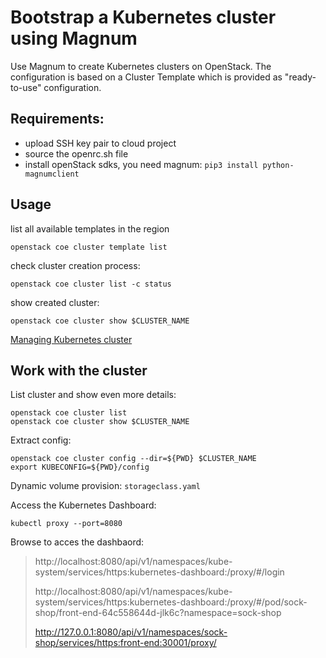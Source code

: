 # Bootstrap a Kubernetes cluster using Magnum 
Use Magnum to create Kubernetes clusters on OpenStack. The configuration is based on a Cluster Template which is provided as "ready-to-use" configuration.


## Requirements:
- upload SSH key pair to cloud project 
- source the openrc.sh file 
- install openStack sdks, you need magnum: `pip3 install python-magnumclient`

## Usage
list all available templates in the region 
```shell
openstack coe cluster template list
```

check cluster creation process:
```shell 
openstack coe cluster list -c status
```

show created cluster:
```shell
openstack coe cluster show $CLUSTER_NAME
```

[Managing Kubernetes cluster](https://docs.cleura.cloud/howto/openstack/magnum/kubectl/)


## Work with the cluster
List cluster and show even more details:

```shell
openstack coe cluster list
openstack coe cluster show $CLUSTER_NAME
```


Extract config: 
```shell
openstack coe cluster config --dir=${PWD} $CLUSTER_NAME
export KUBECONFIG=${PWD}/config
```

Dynamic volume provision: `storageclass.yaml`

Access the Kubernetes Dashboard:
```shell
kubectl proxy --port=8080 
```
Browse to acces the dashbaord: 
>http://localhost:8080/api/v1/namespaces/kube-system/services/https:kubernetes-dashboard:/proxy/#/login
>
> http://localhost:8080/api/v1/namespaces/kube-system/services/https:kubernetes-dashboard:/proxy/#/pod/sock-shop/front-end-64c558644d-jlk6c?namespace=sock-shop
> 
> http://127.0.0.1:8080/api/v1/namespaces/sock-shop/services/https:front-end:30001/proxy/

